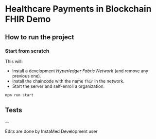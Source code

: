 # Healthcare Payments in Blockchain FHIR Demo

## How to run the project

### Start from scratch

This will:

* Install a development *Hyperledger Fabric Network* (and remove any previous one).
* Install the chaincode with the name `fhir` in the network.
* Start the server and self-enroll a organization.

```bash
npm run start
```

## Tests

--

Edits are done by InstaMed Development user
